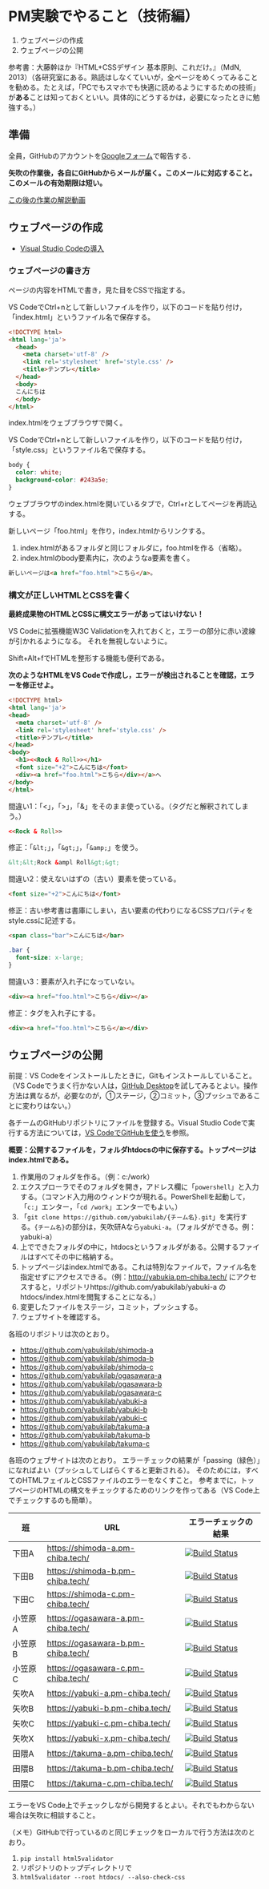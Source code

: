 # PM実験でやること（技術編）

1. ウェブページの作成
1. ウェブページの公開

参考書：大藤幹ほか『HTML+CSSデザイン 基本原則、これだけ。』（MdN, 2013）（各研究室にある。熟読はしなくていいが，全ページをめくってみることを勧める。たとえば，「PCでもスマホでも快適に読めるようにするための技術」が**ある**ことは知っておくといい。具体的にどうするかは，必要になったときに勉強する。）

## 準備

全員，GitHubのアカウントを[Googleフォーム](https://docs.google.com/forms/d/e/1FAIpQLSc7ro4KUs9GT0t3H-Aolizl1UKCPbmJA5Kv6lZlqvML4hAzvA/viewform)で報告する．

**矢吹の作業後，各自にGitHubからメールが届く。このメールに対応すること。このメールの有効期限は短い。**

[この後の作業の解説動画](https://youtu.be/1WSovwUgpFw)

## ウェブページの作成

* [Visual Studio Codeの導入](vscode.md)

### ウェブページの書き方

ページの内容をHTMLで書き，見た目をCSSで指定する。

VS CodeでCtrl+nとして新しいファイルを作り，以下のコードを貼り付け，「index.html」というファイル名で保存する。

```html
<!DOCTYPE html>
<html lang='ja'>
  <head>
    <meta charset='utf-8' />
    <link rel='stylesheet' href='style.css' />
    <title>テンプレ</title>
  </head>
  <body>
  こんにちは
  </body>
</html>
```

index.htmlをウェブブラウザで開く。

VS CodeでCtrl+nとして新しいファイルを作り，以下のコードを貼り付け，「style.css」というファイル名で保存する。

```css
body {
  color: white;
  background-color: #243a5e;
}
```

ウェブブラウザのindex.htmlを開いているタブで，Ctrl+rとしてページを再読込する。

新しいページ「foo.html」を作り，index.htmlからリンクする。

1. index.htmlがあるフォルダと同じフォルダに，foo.htmlを作る（省略）。
1. index.htmlのbody要素内に，次のようなa要素を書く。

```html
新しいページは<a href="foo.html">こちら</a>。
```

### 構文が正しいHTMLとCSSを書く

**最終成果物のHTMLとCSSに構文エラーがあってはいけない！**

VS Codeに拡張機能W3C Validationを入れておくと，エラーの部分に赤い波線が引かれるようになる。
それを無視しないように。

Shift+Alt+fでHTMLを整形する機能も便利である。

**次のようなHTMLをVS Codeで作成し，エラーが検出されることを確認，エラーを修正せよ。**

```html
<!DOCTYPE html>
<html lang='ja'>
<head>
  <meta charset='utf-8' />
  <link rel='stylesheet' href='style.css' />
  <title>テンプレ</title>
</head>
<body>
  <h1><<Rock & Roll>></h1>
  <font size="+2">こんにちは</font>
  <div><a href="foo.html">こちら</div></a>へ
</body>
</html>
```

間違い1：「<」，「>」，「&」をそのまま使っている。（タグだと解釈されてしまう。）

```html
<<Rock & Roll>>
```

修正：「`&lt;`」，「`&gt;`」，「`&amp;`」を使う。

```html
&lt;&lt;Rock &ampl Roll&gt;&gt;
```

間違い2：使えないはずの（古い）要素を使っている。

```html
<font size="+2">こんにちは</font>
```

修正：古い参考書は書庫にしまい，古い要素の代わりになるCSSプロパティをstyle.cssに記述する。

```html
<span class="bar">こんにちは</bar>
```

```css
.bar {
  font-size: x-large;
}
```

間違い3：要素が入れ子になっていない。

```html
<div><a href="foo.html">こちら</div></a>
```

修正：タグを入れ子にする。

```html
<div><a href="foo.html">こちら</a></div>
```

## ウェブページの公開

前提：VS Codeをインストールしたときに，Gitもインストールしていること。（VS Codeでうまく行かない人は，[GitHub Desktop](https://desktop.github.com/)を試してみるとよい。操作方法は異なるが，必要なのが，①ステージ，②コミット，③プッシュであることに変わりはない。）

各チームのGitHubリポジトリにファイルを登録する。Visual Studio Codeで実行する方法については，[VS CodeでGitHubを使う](git.md)を参照。

**概要：公開するファイルを，フォルダhtdocsの中に保存する。トップページはindex.htmlである。**

1. 作業用のフォルダを作る。（例：c:/work）
1. エクスプローラでそのフォルダを開き，アドレス欄に「`powershell`」と入力する。（コマンド入力用のウィンドウが現れる。PowerShellを起動して，「`c:`」エンター，「`cd /work`」エンターでもよい。）
1. 「`git clone https://github.com/yabukilab/{チーム名}.git`」を実行する。`{チーム名}`の部分は，矢吹研Aなら`yabuki-a`。（フォルダができる。例：yabuki-a）
1. 上でできたフォルダの中に，htdocsというフォルダがある。公開するファイルはすべてその中に格納する。
1. トップページはindex.htmlである。これは特別なファイルで，ファイル名を指定せずにアクセスできる。（例：http://yabukia.pm-chiba.tech/ にアクセスすると，リポジトリhttps://github.com/yabukilab/yabuki-a のhtdocs/index.htmlを閲覧することになる。）
1. 変更したファイルをステージ，コミット，プッシュする。
1. ウェブサイトを確認する。

各班のリポジトリは次のとおり。

- https://github.com/yabukilab/shimoda-a
- https://github.com/yabukilab/shimoda-b
- https://github.com/yabukilab/shimoda-c
- https://github.com/yabukilab/ogasawara-a
- https://github.com/yabukilab/ogasawara-b
- https://github.com/yabukilab/ogasawara-c
- https://github.com/yabukilab/yabuki-a
- https://github.com/yabukilab/yabuki-b
- https://github.com/yabukilab/yabuki-c
- https://github.com/yabukilab/takuma-a
- https://github.com/yabukilab/takuma-b
- https://github.com/yabukilab/takuma-c

各班のウェブサイトは次のとおり。
エラーチェックの結果が「passing（緑色）」になればよい（プッシュしてしばらくすると更新される）。
そのためには，すべてのHTMLフェイルとCSSファイルのエラーをなくすこと。
参考までに，トップページのHTMLの構文をチェックするためのリンクを作ってある（VS Code上でチェックするのも簡単）。

班|URL|エラーチェックの結果
-|-|-
下田A|https://shimoda-a.pm-chiba.tech/|[![Build Status](https://travis-ci.com/yabukilab/shimoda-a.svg?branch=master)](https://travis-ci.com/github/yabukilab/ogasawara-a)
下田B|https://shimoda-b.pm-chiba.tech/|[![Build Status](https://travis-ci.com/yabukilab/shimoda-b.svg?branch=master)](https://travis-ci.com/github/yabukilab/ogasawara-b)
下田C|https://shimoda-c.pm-chiba.tech/|[![Build Status](https://travis-ci.com/yabukilab/shimoda-c.svg?branch=master)](https://travis-ci.com/github/yabukilab/ogasawara-c)
小笠原A|https://ogasawara-a.pm-chiba.tech/|[![Build Status](https://travis-ci.com/yabukilab/ogasawara-a.svg?branch=master)](https://travis-ci.com/github/yabukilab/shimoda-a)
小笠原B|https://ogasawara-b.pm-chiba.tech/|[![Build Status](https://travis-ci.com/yabukilab/ogasawara-b.svg?branch=master)](https://travis-ci.com/github/yabukilab/shimoda-b)
小笠原C|https://ogasawara-c.pm-chiba.tech/|[![Build Status](https://travis-ci.com/yabukilab/ogasawara-c.svg?branch=master)](https://travis-ci.com/github/yabukilab/shimoda-c)
矢吹A|https://yabuki-a.pm-chiba.tech/|[![Build Status](https://travis-ci.com/yabukilab/yabuki-a.svg?branch=master)](https://travis-ci.com/github/yabukilab/yabuki-a)
矢吹B|https://yabuki-b.pm-chiba.tech/|[![Build Status](https://travis-ci.com/yabukilab/yabuki-b.svg?branch=master)](https://travis-ci.com/github/yabukilab/yabuki-b)
矢吹C|https://yabuki-c.pm-chiba.tech/|[![Build Status](https://travis-ci.com/yabukilab/yabuki-c.svg?branch=master)](https://travis-ci.com/github/yabukilab/yabuki-c)
矢吹X|https://yabuki-x.pm-chiba.tech/|[![Build Status](https://travis-ci.com/yabukilab/yabuki-x.svg?branch=master)](https://travis-ci.com/github/yabukilab/yabuki-x)
田隈A|https://takuma-a.pm-chiba.tech/|[![Build Status](https://travis-ci.com/yabukilab/takuma-a.svg?branch=master)](https://travis-ci.com/github/yabukilab/takuma-a)
田隈B|https://takuma-b.pm-chiba.tech/|[![Build Status](https://travis-ci.com/yabukilab/takuma-b.svg?branch=master)](https://travis-ci.com/github/yabukilab/takuma-b)
田隈C|https://takuma-c.pm-chiba.tech/|[![Build Status](https://travis-ci.com/yabukilab/takuma-c.svg?branch=master)](https://travis-ci.com/github/yabukilab/takuma-c)

エラーをVS Code上でチェックしながら開発するとよい。それでもわからない場合は矢吹に相談すること。

（メモ）GitHubで行っているのと同じチェックをローカルで行う方法は次のとおり。

1. `pip install html5validator`
1. リポジトリのトップディレクトリで
1. `html5validator --root htdocs/ --also-check-css`
